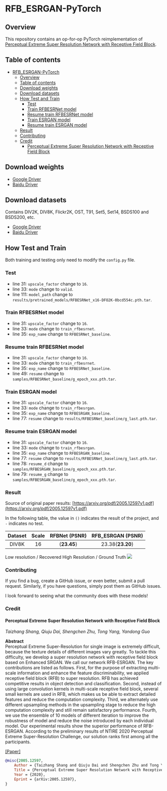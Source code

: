 # RFB_ESRGAN-PyTorch

## Overview

This repository contains an op-for-op PyTorch reimplementation of [Perceptual Extreme Super Resolution Network with Receptive Field Block](https://arxiv.org/abs/2005.12597v1).

## Table of contents

- [RFB_ESRGAN-PyTorch](#rfb_esrgan-pytorch)
    - [Overview](#overview)
    - [Table of contents](#table-of-contents)
    - [Download weights](#download-weights)
    - [Download datasets](#download-datasets)
    - [How Test and Train](#how-test-and-train)
        - [Test](#test)
        - [Train RFBESRNet model](#train-rfbesrnet-model)
        - [Resume train RFBESRNet model](#resume-train-rfbesrnet-model)
        - [Train ESRGAN model](#train-esrgan-model)
        - [Resume train ESRGAN model](#resume-train-esrgan-model)
    - [Result](#result)
    - [Contributing](#contributing)
    - [Credit](#credit)
        - [Perceptual Extreme Super Resolution Network with Receptive Field Block](#perceptual-extreme-super-resolution-network-with-receptive-field-block)

## Download weights

- [Google Driver](https://drive.google.com/drive/folders/17ju2HN7Y6pyPK2CC_AqnAfTOe9_3hCQ8?usp=sharing)
- [Baidu Driver](https://pan.baidu.com/s/1yNs4rqIb004-NKEdKBJtYg?pwd=llot)

## Download datasets

Contains DIV2K, DIV8K, Flickr2K, OST, T91, Set5, Set14, BSDS100 and BSDS200, etc.

- [Google Driver](https://drive.google.com/drive/folders/1A6lzGeQrFMxPqJehK9s37ce-tPDj20mD?usp=sharing)
- [Baidu Driver](https://pan.baidu.com/s/1o-8Ty_7q6DiS3ykLU09IVg?pwd=llot)

## How Test and Train

Both training and testing only need to modify the `config.py` file. 

### Test

- line 31: `upscale_factor` change to `16`.
- line 33: `mode` change to `valid`.
- line 111: `model_path` change to `results/pretrained_models/RFBESRNet_x16-DFO2K-0bcd554c.pth.tar`.

### Train RFBESRNet model

- line 31: `upscale_factor` change to `16`.
- line 33: `mode` change to `train_rfbesrnet`.
- line 35: `exp_name` change to `RFBESRNet_baseline`.

### Resume train RFBESRNet model

- line 31: `upscale_factor` change to `16`.
- line 33: `mode` change to `train_rfbesrnet`.
- line 35: `exp_name` change to `RFBESRNet_baseline`.
- line 49: `resume` change to `samples/RFBESRNet_baseline/g_epoch_xxx.pth.tar`.

### Train ESRGAN model

- line 31: `upscale_factor` change to `16`.
- line 33: `mode` change to `train_rfbesrgan`.
- line 35: `exp_name` change to `RFBESRGAN_baseline`.
- line 77: `resume` change to `results/RFBESRNet_baseline/g_last.pth.tar`.

### Resume train ESRGAN model

- line 31: `upscale_factor` change to `16`.
- line 33: `mode` change to `train_rfbesrgan`.
- line 35: `exp_name` change to `RFBESRGAN_baseline`.
- line 77: `resume` change to `results/RFBESRNet_baseline/g_last.pth.tar`.
- line 78: `resume_d` change to `samples/RFBESRGAN_baseline/g_epoch_xxx.pth.tar`.
- line 79: `resume_g` change to `samples/RFBESRGAN_baseline/g_epoch_xxx.pth.tar`.

### Result

Source of original paper results: [https://arxiv.org/pdf/2005.12597v1.pdf](https://arxiv.org/pdf/2005.12597v1.pdf)

In the following table, the value in `()` indicates the result of the project, and `-` indicates no test.

| Dataset | Scale | RFBNet (PSNR) | RFB_ESRGAN (PSNR) |
|:-------:|:-----:|:-------------:|:-----------------:|
|  DIV8K  |  16   |  (**23.45**)  | 23.38(**23.20**)  |

Low resolution / Recovered High Resolution / Ground Truth
<span align="center"><img src="assets/result.png"/></span>

### Contributing

If you find a bug, create a GitHub issue, or even better, submit a pull request. Similarly, if you have questions, simply post them as GitHub issues.

I look forward to seeing what the community does with these models!

### Credit

#### Perceptual Extreme Super Resolution Network with Receptive Field Block

_Taizhang Shang, Qiuju Dai, Shengchen Zhu, Tong Yang, Yandong Guo_ <br>

**Abstract** <br>
Perceptual Extreme Super-Resolution for single image is extremely difficult, because the texture details of different images vary greatly. To tackle
this difficulty, we develop a super resolution network with receptive field block based on Enhanced SRGAN. We call our network RFB-ESRGAN. The key
contributions are listed as follows. First, for the purpose of extracting multi-scale information and enhance the feature discriminability, we applied
receptive field block (RFB) to super resolution. RFB has achieved competitive results in object detection and classification. Second, instead of using
large convolution kernels in multi-scale receptive field block, several small kernels are used in RFB, which makes us be able to extract detailed
features and reduce the computation complexity. Third, we alternately use different upsampling methods in the upsampling stage to reduce the high
computation complexity and still remain satisfactory performance. Fourth, we use the ensemble of 10 models of different iteration to improve the
robustness of model and reduce the noise introduced by each individual model. Our experimental results show the superior performance of RFB-ESRGAN.
According to the preliminary results of NTIRE 2020 Perceptual Extreme Super-Resolution Challenge, our solution ranks first among all the participants.

[[Paper]](https://arxiv.org/pdf/2005.12597v1.pdf)

```bibtex
@misc{2005.12597,
    Author = {Taizhang Shang and Qiuju Dai and Shengchen Zhu and Tong Yang and Yandong Guo},
    Title = {Perceptual Extreme Super Resolution Network with Receptive Field Block},
    Year = {2020},
    Eprint = {arXiv:2005.12597},
}
```

